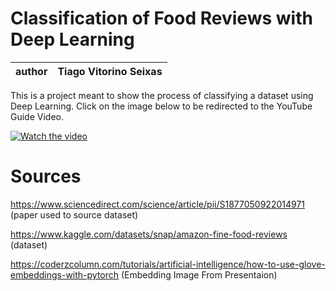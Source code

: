 # Classification of Food Reviews with Deep Learning

| author | Tiago Vitorino Seixas |
|:------:|:---------------------:|

This is a project meant to show the process of classifying a dataset using Deep Learning. Click on the image below to be redirected to the YouTube Guide Video.

[![Watch the video](https://img.youtube.com/vi/7ma41lAB8cM/maxresdefault.jpg)](https://youtu.be/7ma41lAB8cM)

# Sources
https://www.sciencedirect.com/science/article/pii/S1877050922014971 (paper used to source dataset)

https://www.kaggle.com/datasets/snap/amazon-fine-food-reviews (dataset)

https://coderzcolumn.com/tutorials/artificial-intelligence/how-to-use-glove-embeddings-with-pytorch (Embedding Image From Presentaion)

